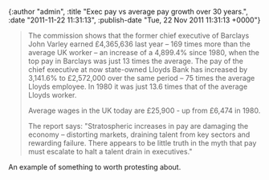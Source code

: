 

{:author "admin", :title "Exec pay vs average pay growth over 30 years.", :date "2011-11-22 11:31:13", :publish-date "Tue, 22 Nov 2011 11:31:13 +0000"}



<!-- content below -->

<blockquote>The commission shows that the former chief executive of Barclays John Varley earned £4,365,636 last year – 169 times more than the average UK worker – an increase of a 4,899.4% since 1980, when the top pay in Barclays was just 13 times the average. The pay of the chief executive at now state-owned Lloyds Bank has increased by 3,141.6% to £2,572,000 over the same period – 75 times the average Lloyds employee. In 1980 it was just 13.6 times that of the average Lloyds worker.

Average wages in the UK today are £25,900 - up from £6,474 in 1980.

The report says: "Stratospheric increases in pay are damaging the economy – distorting markets, draining talent from key sectors and rewarding failure. There appears to be little truth in the myth that pay must escalate to halt a talent drain in executives."</blockquote>
An example of something to worth protesting about.

